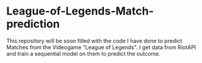 # League-of-Legends-Match-prediction

This repository will be soon filled with the code I have done to predict Matches from the Videogame "League of Legends".
I get data from RiotAPI and train a sequential model on them to predict the outcome. 
